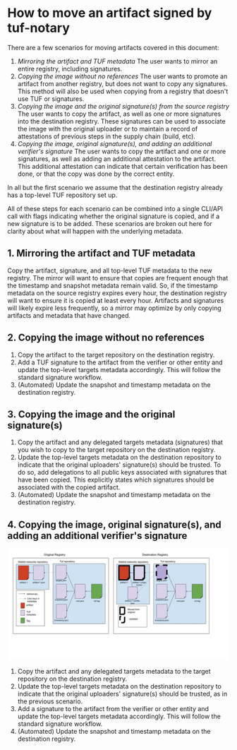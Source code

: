 # How to move an artifact signed by tuf-notary

There are a few scenarios for moving artifacts covered in this document:
1. *Mirroring the artifact and TUF metadata* The user wants to mirror an entire registry, including signatures.
2. *Copying the image without no references* The user wants to promote an artifact from another registry, but does not want to copy any signatures. This method will also be used when copying from a registry that doesn't use TUF or signatures.
3. *Copying the image and the original signature(s) from the source registry* The user wants to copy the artifact, as well as one or more signatures into the destination registry. These signatures can be used to associate the image with the original uploader or to maintain a record of attestations of previous steps in the supply chain (build, etc).
4. *Copying the image, original signature(s), and adding an additional verifier's signature* The user wants to copy the artifact and one or more signatures, as well as adding an additional attestation to the artifact. This additional attestation can indicate that certain verification has been done, or that the copy was done by the correct entity.

In all but the first scenario we assume that the destination registry already has a top-level TUF repository set up.

All of these steps for each scenario can be combined into a single CLI/API call with flags indicating whether the original signature is copied, and if a new signature is to be added.
These scenarios are broken out here for clarity about what will happen with the underlying metadata.

## 1. Mirroring the artifact and TUF metadata

Copy the artifact, signature, and all top-level TUF metadata to the new registry.
The mirror will want to ensure that copies are frequent enough that the timestamp and snapshot metadata remain valid.
So, if the timestamp metadata on the source registry expires every hour, the destination registry will want to ensure it is copied at least every hour.
Artifacts and signatures will likely expire less frequently, so a mirror may optimize by only copying artifacts and metadata that have changed.

## 2. Copying the image without no references

1. Copy the artifact to the target repository on the destination registry.
1. Add a TUF signature to the artifact from the verifier or other entity and update the top-level targets metadata accordingly. This will follow the standard signature workflow.
1. (Automated) Update the snapshot and timestamp metadata on the destination registry.

## 3. Copying the image and the original signature(s)

1. Copy the artifact and any delegated targets metadata (signatures) that you wish to copy to the target repository on the destination registry.
1. Update the top-level targets metadata on the destination repository to indicate that the original uploaders' signature(s) should be trusted. To do so, add delegations to all public keys associated with signatures that have been copied. This explicitly states which signatures should be associated with the copied artifact.
1. (Automated) Update the snapshot and timestamp metadata on the destination registry.

## 4. Copying the image, original signature(s), and adding an additional verifier's signature

<img src="images/Notary-v2_movement.jpg">

1. Copy the artifact and any delegated targets metadata to the target repository on the destination registry.
1. Update the top-level targets metadata on the destination repository to indicate that the original uploaders' signature(s) should be trusted, as in the previous scenario.
1. Add a signature to the artifact from the verifier or other entity and update the top-level targets metadata accordingly. This will follow the standard signature workflow.
1. (Automated) Update the snapshot and timestamp metadata on the destination registry.
